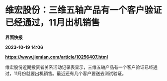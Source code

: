# 维宏股份：三维五轴产品有一个客户验证已经通过，11月出机销售
**界面快报**

**2023-10-19 14:06**

**https://www.jiemian.com/article/10256407.html**

维宏股份近期投资者关系活动记录表显示，三维五轴产品有一个客户验证已经通过，11月份就要出机销售。最近还有几个客户要送去测试验证。